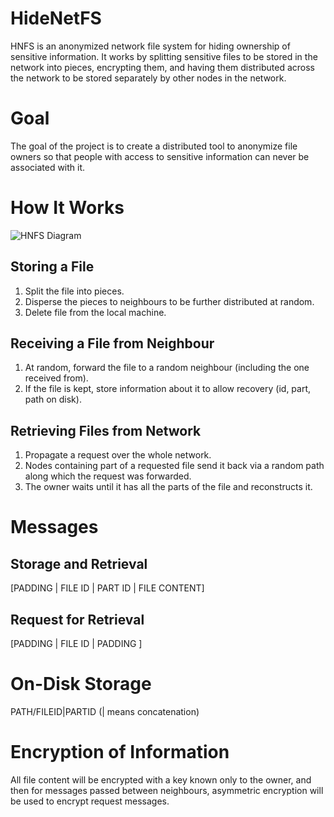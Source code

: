 HideNetFS
=========

HNFS is an anonymized network file system for hiding ownership of sensitive information.
It works by splitting sensitive files to be stored in the network into pieces, encrypting
them, and having them distributed across the network to be stored separately by other
nodes in the network.

# Goal #
The goal of the project is to create a distributed tool to anonymize file owners so that
people with access to sensitive information can never be associated with it.

# How It Works #

![HNFS Diagram](https://raw.github.com/identityFn/HideNetFS/master/hnfsdiagram.png)

## Storing a File ##

1. Split the file into pieces.
2. Disperse the pieces to neighbours to be further distributed at random.
3. Delete file from the local machine.

## Receiving a File from Neighbour ##

1. At random, forward the file to a random neighbour (including the one received from).
2. If the file is kept, store information about it to allow recovery (id, part, path on disk).

## Retrieving Files from Network ##

1. Propagate a request over the whole network.
2. Nodes containing part of a requested file send it back via a random path along which the request was forwarded.
3. The owner waits until it has all the parts of the file and reconstructs it.

# Messages #

## Storage and Retrieval ##

[PADDING | FILE ID | PART ID | FILE CONTENT]

## Request for Retrieval ##

[PADDING | FILE ID | PADDING               ]

# On-Disk Storage #

PATH/FILEID|PARTID (| means concatenation)

# Encryption of Information #

All file content will be encrypted with a key known only to the owner, and then for
messages passed between neighbours, asymmetric encryption will be used to encrypt
request messages.
